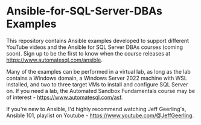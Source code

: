 # Ansible-for-SQL-Server-DBAs Examples
This repository contains Ansible examples developed to support different YouTube videos and the Ansible for SQL Server DBAs courses (coming soon).  Sign up to be the first to know when the course releases at https://www.automatesql.com/ansible.

Many of the examples can be performed in a virtual lab, as long as the lab contains a Windows domain, a Windows Server 2022 machine with WSL installed, and two to three target VMs to install and configure SQL Server on.  If you need a lab, the Automated Sandbox Fundamentals course may be of interest - https://www.automatesql.com/asf.

If you're new to Ansible, I'd highly recommend watching Jeff Geerling's, Ansible 101, playlist on Youtube - https://www.youtube.com/@JeffGeerling.


